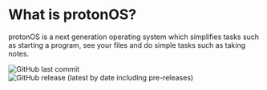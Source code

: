 # What is protonOS?
 protonOS is a next generation operating system which simplifies tasks such as starting a program, see your files and do simple tasks such as taking notes.

![GitHub last commit](https://img.shields.io/github/last-commit/TeamX-Official/protonOS)
![GitHub release (latest by date including pre-releases)](https://img.shields.io/github/v/release/TeamX-Official/protonOS?include_prereleases)